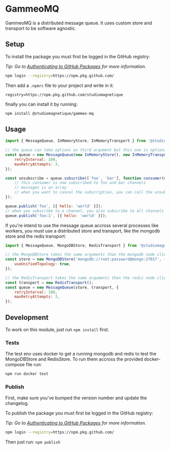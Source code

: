 # GammeoMQ

GammeoMQ is a distributed message queue. It uses custom store and transport to be software agnostic.

## Setup

To install the package you must first be logged in the GitHub registry:

_Tip: Go to [Authenticating to GitHub Packages](https://help.github.com/en/packages/using-github-packages-with-your-projects-ecosystem/configuring-npm-for-use-with-github-packages#authenticating-to-github-packages) for more information._

```sh
npm login --registry=https://npm.pkg.github.com/
```

Then add a `.npmrc` file to your project and write in it:

```
registry=https://npm.pkg.github.com/studiomagnetique
```

finally you can install it by running:

```sh
npm install @studiomagnetique/gammeo-mq
```

## Usage

```js
import { MessageQueue, InMemoryStore, InMemoryTransport } from '@studiomagnetique/gammeo-mq';

// the queue can take options as third argument but this one is optional
const queue = new MessageQueue(new InMemoryStore(), new InMemoryTransport(), {
    retryInterval: 100,
    maxRetryAttempts: 3,
});

const unsubscribe = queue.subscribe(['foo', 'bar'], function consumer(messages) => {
    // this consumer is now subscribed to foo and bar channels
    // messages is an array
    // when you want to cancel the subscription, you can call the unsubscribe callback returned by queue.subscribe()
});

queue.publish('foo', [{ hello: 'world' }]);
// when you subscribe to a channel, you also subscribe to all channels prefixed with the same name
queue.publish('foo:1', [{ hello: 'world' }]);
```

If you're intend to use the message queue accross several processes like workers, you must use a distributed store and transport, like the mongodb store and the redis transport:

```js
import { MessageQueue, MongoDBStore, RedisTransport } from '@studiomagnetique/gammeo-mq';

// the MongoDBStore takes the same arguments than the mongodb node client
const store = new MongoDBStore('mongodb://root:password@mongo:27017', {
    useUnifiedTopology: true,
});

// the RedisTransport takes the same arguments than the redis node client
const transport = new RedisTransport();
const queue = new MessageQueue(store, transport, {
    retryInterval: 100,
    maxRetryAttempts: 3,
});
```

## Development

To work on this module, just run `npm install` first.

### Tests

The test env uses docker to get a running mongodb and redis to test the MongoDBStore and RedisStore. To run them accross the provided docker-compose file run:

```sh
npm run docker test
```

### Publish

First, make sure you've bumped the version number and update the changelog.

To publish the package you must first be logged in the GitHub registry:

_Tip: Go to [Authenticating to GitHub Packages](https://help.github.com/en/packages/using-github-packages-with-your-projects-ecosystem/configuring-npm-for-use-with-github-packages#authenticating-to-github-packages) for more information._

```sh
npm login --registry=https://npm.pkg.github.com/
```

Then just run: `npm publish`
